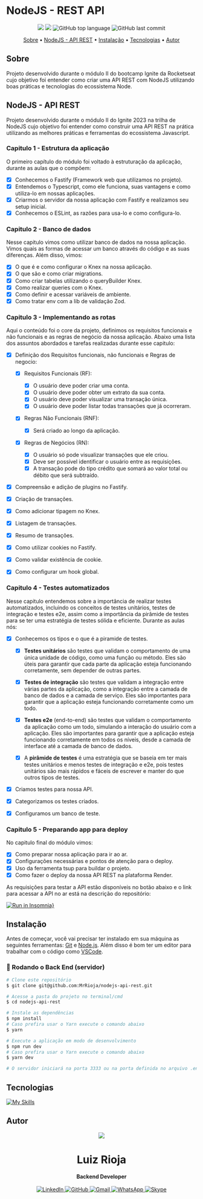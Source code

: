 # NodeJS - REST API

<p align="center">
  <img src="https://img.shields.io/static/v1?label=api&message=rest&color=blueviolet&style=for-the-badge"/>
  <img src="https://img.shields.io/github/license/MrRioja/nodejs-api-rest?color=blueviolet&logo=License&style=for-the-badge"/>
  <img alt="GitHub top language" src="https://img.shields.io/github/languages/top/MrRioja/nodejs-api-rest?color=blueviolet&logo=TypeScript&logoColor=white&style=for-the-badge">
  <img alt="GitHub last commit" src="https://img.shields.io/github/last-commit/MrRioja/nodejs-api-rest?color=blueviolet&style=for-the-badge">
</p>

<p align="center">
  <a href="#sobre">Sobre</a> •
  <a href="#nodejs---api-rest">NodeJS - API REST</a> •
  <a href="#instalação">Instalação</a> •
  <a href="#tecnologias">Tecnologias</a> •
  <a href="#autor">Autor</a>  
</p>

## Sobre

Projeto desenvolvido durante o módulo II do bootcamp Ignite da Rocketseat cujo objetivo foi entender como criar uma API REST com NodeJS utilizando boas práticas e tecnologias do ecossistema Node.

## NodeJS - API REST

Projeto desenvolvido durante o módulo II do Ignite 2023 na trilha de NodeJS cujo objetivo foi entender como construir uma API REST na prática utilizando as melhores práticas e ferramentas do ecossistema Javascript.

### Capitulo 1 - Estrutura da aplicação

O primeiro capítulo do módulo foi voltado à estruturação da aplicação, durante as aulas que o compõem:

- [x] Conhecemos o Fastify (Framework web que utilizamos no projeto).
- [x] Entendemos o Typescript, como ele funciona, suas vantagens e como utiliza-lo em nossas aplicações.
- [x] Criarmos o servidor da nossa aplicação com Fastify e realizamos seu setup inicial.
- [x] Conhecemos o ESLint, as razões para usa-lo e como configura-lo.

### Capitulo 2 - Banco de dados

Nesse capitulo vimos como utilizar banco de dados na nossa aplicação. Vimos quais as formas de acessar um banco através do código e as suas diferenças. Além disso, vimos:

- [x] O que é e como configurar o Knex na nossa aplicação.
- [x] O que são e como criar migrations.
- [x] Como criar tabelas utilizando o queryBuilder Knex.
- [x] Como realizar queries com o Knex.
- [x] Como definir e acessar variáveis de ambiente.
- [x] Como tratar env com a lib de validação Zod.

### Capitulo 3 - Implementando as rotas

Aqui o conteúdo foi o core da projeto, definimos os requisitos funcionais e não funcionais e as regras de negócio da nossa aplicação. Abaixo uma lista dos assuntos abordados e tarefas realizadas durante esse capitulo:

- [x] Definição dos Requisitos funcionais, não funcionais e Regras de negocio:

  - [x] Requisitos Funcionais (RF):

    - [x] O usuário deve poder criar uma conta.
    - [x] O usuário deve poder obter um extrato da sua conta.
    - [x] O usuário deve poder visualizar uma transação única.
    - [x] O usuário deve poder listar todas transações que já ocorreram.

  - [x] Regras Não Funcionais (RNF):

    - [x] Será criado ao longo da aplicação.

  - [x] Regras de Negócios (RN):
    - [x] O usuário só pode visualizar transações que ele criou.
    - [x] Deve ser possível identificar o usuário entre as requisições.
    - [x] A transação pode do tipo crédito que somará ao valor total ou débito que será subtraído.

- [x] Compreensão e adição de plugins no Fastify.
- [x] Criação de transações.
- [x] Como adicionar tipagem no Knex.
- [x] Listagem de transações.
- [x] Resumo de transações.
- [x] Como utilizar cookies no Fastify.
- [x] Como validar existência de cookie.
- [x] Como configurar um hook global.

### Capitulo 4 - Testes automatizados

Nesse capitulo entendemos sobre a importância de realizar testes automatizados, incluindo os conceitos de testes unitários, testes de integração e testes e2e, assim como a importância da pirâmide de testes para se ter uma estratégia de testes sólida e eficiente. Durante as aulas nós:

- [x] Conhecemos os tipos e o que é a piramide de testes.

  - [x] **Testes unitários** são testes que validam o comportamento de uma única unidade de código, como uma função ou método. Eles são úteis para garantir que cada parte da aplicação esteja funcionando corretamente, sem depender de outras partes.

  - [x] **Testes de integração** são testes que validam a integração entre várias partes da aplicação, como a integração entre a camada de banco de dados e a camada de serviço. Eles são importantes para garantir que a aplicação esteja funcionando corretamente como um todo.

  - [x] **Testes e2e** (end-to-end) são testes que validam o comportamento da aplicação como um todo, simulando a interação do usuário com a aplicação. Eles são importantes para garantir que a aplicação esteja funcionando corretamente em todos os níveis, desde a camada de interface até a camada de banco de dados.

  - [x] A **pirâmide de testes** é uma estratégia que se baseia em ter mais testes unitários e menos testes de integração e e2e, pois testes unitários são mais rápidos e fáceis de escrever e manter do que outros tipos de testes.

- [x] Criamos testes para nossa API.

- [x] Categorizamos os testes criados.

- [x] Configuramos um banco de teste.

### Capitulo 5 - Preparando app para deploy

No capitulo final do módulo vimos:

- [x] Como preparar nossa aplicação para ir ao ar.
- [x] Configurações necessárias e pontos de atenção para o deploy.
- [x] Uso da ferramenta tsup para buildar o projeto.
- [x] Como fazer o deploy da nossa API REST na plataforma Render.

As requisições para testar a API estão disponíveis no botão abaixo e o link para acessar a API no ar está na descrição do repositório:

[![Run in Insomnia}](https://insomnia.rest/images/run.svg)](https://insomnia.rest/run/?label=nodejs-api-rest&uri=https://github.com/MrRioja/nodejs-api-rest/blob/87ca351e5edc9a9123b441c8ea697dcb39bfc2f6/.github/Insomnia.json)

## Instalação

Antes de começar, você vai precisar ter instalado em sua máquina as seguintes ferramentas:
[Git](https://git-scm.com) e [Node.js](https://nodejs.org/en/). Além disso é bom ter um editor para trabalhar com o código como [VSCode](https://code.visualstudio.com/).

### 🎲 Rodando o Back End (servidor)

```bash
# Clone este repositório
$ git clone git@github.com:MrRioja/nodejs-api-rest.git

# Acesse a pasta do projeto no terminal/cmd
$ cd nodejs-api-rest

# Instale as dependências
$ npm install
# Caso prefira usar o Yarn execute o comando abaixo
$ yarn

# Execute a aplicação em modo de desenvolvimento
$ npm run dev
# Caso prefira usar o Yarn execute o comando abaixo
$ yarn dev

# O servidor iniciará na porta 3333 ou na porta definida no arquivo .env na variável PORT - acesse <http://localhost:3333>
```

## Tecnologias

[![My Skills](https://skillicons.dev/icons?i=nodejs,ts,eslint&perline=10&theme=dark)](https://skillicons.dev)

## Autor

<div align="center">
<img src="https://images.weserv.nl/?url=avatars.githubusercontent.com/u/55336456?v=4&h=100&w=100&fit=cover&mask=circle&maxage=7d" />
<h1>Luiz Rioja</h1>
<strong>Backend Developer</strong>
<br/>
<br/>

<a href="https://linkedin.com/in/luizrioja" target="_blank">
<img alt="LinkedIn" src="https://img.shields.io/badge/linkedin-%230077B5.svg?style=for-the-badge&logo=linkedin&logoColor=white"/>
</a>

<a href="https://github.com/mrrioja" target="_blank">
<img alt="GitHub" src="https://img.shields.io/badge/github-%23121011.svg?style=for-the-badge&logo=github&logoColor=white"/>
</a>

<a href="mailto:lulyrioja@gmail.com?subject=Fala%20Dev" target="_blank">
<img alt="Gmail" src="https://img.shields.io/badge/Gmail-D14836?style=for-the-badge&logo=gmail&logoColor=white" />
</a>

<a href="https://api.whatsapp.com/send?phone=5511933572652" target="_blank">
<img alt="WhatsApp" src="https://img.shields.io/badge/WhatsApp-25D366?style=for-the-badge&logo=whatsapp&logoColor=white"/>
</a>

<a href="https://join.skype.com/invite/tvBbOq03j5Uu" target="_blank">
<img alt="Skype" src="https://img.shields.io/badge/SKYPE-%2300AFF0.svg?style=for-the-badge&logo=Skype&logoColor=white"/>
</a>

<br/>
<br/>
</div>
